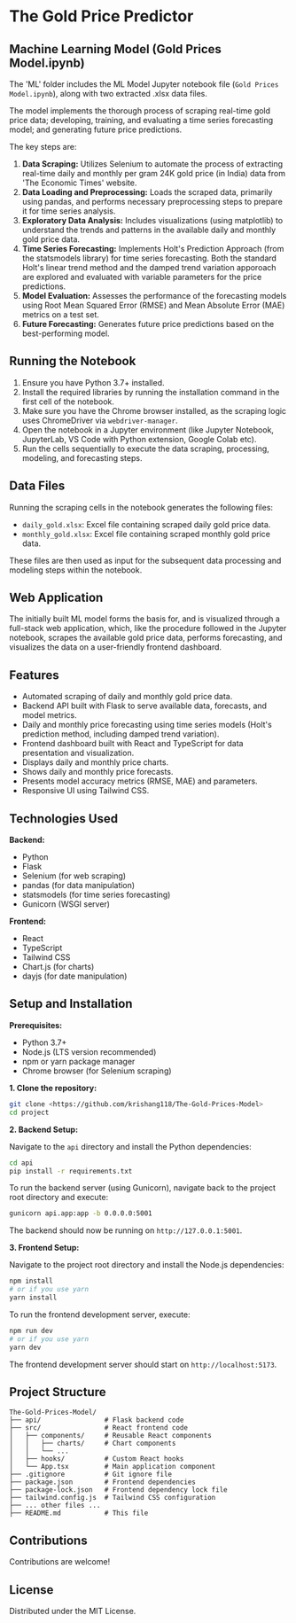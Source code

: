 # The Gold Price Predictor

## Machine Learning Model (Gold Prices Model.ipynb)

The 'ML' folder includes the ML Model Jupyter notebook file (`Gold Prices Model.ipynb`), along with two extracted .xlsx data files. 

The model implements the thorough process of scraping real-time gold price data; developing, training, and evaluating a time series forecasting model; and generating future price predictions.

The key steps are:

1.  **Data Scraping:** Utilizes Selenium to automate the process of extracting real-time daily and monthly per gram 24K gold price (in India) data from 'The Economic Times' website.
2.  **Data Loading and Preprocessing:** Loads the scraped data, primarily using pandas, and performs necessary preprocessing steps to prepare it for time series analysis.
3.  **Exploratory Data Analysis:** Includes visualizations (using matplotlib) to understand the trends and patterns in the available daily and  monthly gold price data.
4.  **Time Series Forecasting:** Implements Holt's Prediction Approach (from the statsmodels library) for time series forecasting. Both the standard Holt's linear trend method and the damped trend variation apporoach are explored and evaluated with variable parameters for the price predictions.
5.  **Model Evaluation:** Assesses the performance of the forecasting models using Root Mean Squared Error (RMSE) and Mean Absolute Error (MAE) metrics on a test set.
6.  **Future Forecasting:** Generates future price predictions based on the best-performing model.

## Running the Notebook

1.  Ensure you have Python 3.7+ installed.
2.  Install the required libraries by running the installation command in the first cell of the notebook.
3.  Make sure you have the Chrome browser installed, as the scraping logic uses ChromeDriver via `webdriver-manager`.
4.  Open the notebook in a Jupyter environment (like Jupyter Notebook, JupyterLab, VS Code with Python extension, Google Colab etc).
5.  Run the cells sequentially to execute the data scraping, processing, modeling, and forecasting steps.

## Data Files

Running the scraping cells in the notebook generates the following files:

-   `daily_gold.xlsx`: Excel file containing scraped daily gold price data.
-   `monthly_gold.xlsx`: Excel file containing scraped monthly gold price data.

These files are then used as input for the subsequent data processing and modeling steps within the notebook.

## Web Application 

The initially built ML model forms the basis for, and is visualized through a full-stack web application, which, like the procedure followed in the Jupyter notebook, scrapes the available gold price data, performs forecasting, and visualizes the data on a user-friendly frontend dashboard.

## Features

- Automated scraping of daily and monthly gold price data.
- Backend API built with Flask to serve available data, forecasts, and model metrics.
- Daily and monthly price forecasting using time series models (Holt's prediction method, including damped trend variation).
- Frontend dashboard built with React and TypeScript for data presentation and visualization.
- Displays daily and monthly price charts.
- Shows daily and monthly price forecasts.
- Presents model accuracy metrics (RMSE, MAE) and parameters.
- Responsive UI using Tailwind CSS.

## Technologies Used

**Backend:**
- Python
- Flask
- Selenium (for web scraping)
- pandas (for data manipulation)
- statsmodels (for time series forecasting)
- Gunicorn (WSGI server)

**Frontend:**
- React
- TypeScript
- Tailwind CSS
- Chart.js (for charts)
- dayjs (for date manipulation)

## Setup and Installation

**Prerequisites:**

- Python 3.7+
- Node.js (LTS version recommended)
- npm or yarn package manager
- Chrome browser (for Selenium scraping)

**1. Clone the repository:**

```bash
git clone <https://github.com/krishang118/The-Gold-Prices-Model>
cd project
```

**2. Backend Setup:**

Navigate to the `api` directory and install the Python dependencies:

```bash
cd api
pip install -r requirements.txt
```

To run the backend server (using Gunicorn), navigate back to the project root directory and execute:

```bash
gunicorn api.app:app -b 0.0.0.0:5001
```

The backend should now be running on `http://127.0.0.1:5001`.

**3. Frontend Setup:**

Navigate to the project root directory and install the Node.js dependencies:

```bash
npm install
# or if you use yarn
yarn install
```

To run the frontend development server, execute:

```bash
npm run dev
# or if you use yarn
yarn dev
```

The frontend development server should start on `http://localhost:5173`.

## Project Structure

```
The-Gold-Prices-Model/
├── api/                # Flask backend code
├── src/                # React frontend code
│   ├── components/     # Reusable React components
│   │   ├── charts/     # Chart components
│   │   └── ...
│   ├── hooks/          # Custom React hooks
│   └── App.tsx         # Main application component
├── .gitignore          # Git ignore file
├── package.json        # Frontend dependencies
├── package-lock.json   # Frontend dependency lock file
├── tailwind.config.js  # Tailwind CSS configuration
├── ... other files ...
├── README.md           # This file
```

## Contributions

Contributions are welcome!

## License

Distributed under the MIT License.

